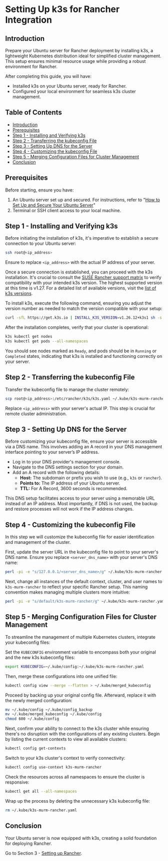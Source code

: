 # Setting Up k3s for Rancher Integration

## Introduction

Prepare your Ubuntu server for Rancher deployment by installing k3s, a lightweight Kubernetes distribution ideal for simplified cluster management. This setup ensures minimal resource usage while providing a robust environment for Rancher.

After completing this guide, you will have:

- Installed k3s on your Ubuntu server, ready for Rancher.
- Configured your local environment for seamless k3s cluster management.

## Table of Contents

- [Introduction](#introduction)
- [Prerequisites](#prerequisites)
- [Step 1 - Installing and Verifying k3s](#step-1---installing-and-verifying-k3s)
- [Step 2 - Transferring the kubeconfig File](#step-2---transferring-the-kubeconfig-file)
- [Step 3 - Setting Up DNS for the Server](#step-3---setting-up-dns-for-the-server)
- [Step 4 - Customizing the kubeconfig File](#step-4---customizing-the-kubeconfig-file)
- [Step 5 - Merging Configuration Files for Cluster Management](#step-5---merging-configuration-files-for-cluster-management)
- [Conclusion](#conclusion)

## Prerequisites

Before starting, ensure you have:

1. An Ubuntu server set up and secured. For instructions, refer to "[How to Set Up and Secure Your Ubuntu Server](../01-setup-ubuntu/README.md)"
2. Terminal or SSH client access to your local machine.

## Step 1 - Installing and Verifying k3s

Before initiating the installation of k3s, it's imperative to establish a secure connection to your Ubuntu server:

```bash
ssh root@<ip_address>
```

Ensure to replace `<ip_address>` with the actual IP address of your server.

Once a secure connection is established, you can proceed with the k3s installation. It's crucial to consult the [SUSE Rancher support matrix](https://www.suse.com/suse-rancher/support-matrix/all-supported-versions/rancher-v2-8-1/) to verify compatibility with your intended k3s version. The highest supported version at this time is v1.27. For a detailed list of available versions, visit the [list of k3s versions](https://github.com/k3s-io/k3s/tags).

To install k3s, execute the following command, ensuring you adjust the version number as needed to match the version compatible with your setup:

```bash
curl -sfL https://get.k3s.io | INSTALL_K3S_VERSION=v1.26.12+k3s1 sh -s - server --cluster-init
```

After the installation completes, verify that your cluster is operational:

```bash
k3s kubectl get nodes
k3s kubectl get pods --all-namespaces
```

You should see nodes marked as `Ready`, and pods should be in `Running` or `Completed` states, indicating that k3s is installed and functioning correctly on your server.

## Step 2 - Transferring the kubeconfig File

Transfer the kubeconfig file to manage the cluster remotely:

```bash
scp root@<ip_address>:/etc/rancher/k3s/k3s.yaml ~/.kube/k3s-murm-rancher.yaml
```

Replace `<ip_address>` with your server's actual IP. This step is crucial for remote cluster administration.

## Step 3 - Setting Up DNS for the Server

Before customizing your kubeconfig file, ensure your server is accessible via a DNS name. This involves adding an A record in your DNS management interface pointing to your server’s IP address.

- Log in to your DNS provider's management console.
- Navigate to the DNS settings section for your domain.
- Add an A record with the following details:
  - **Host:** The subdomain or prefix you wish to use (e.g., `k3s` or `rancher`).
  - **Points to:** The IP address of your Ubuntu server.
  - **TTL:** For A Record, 3600 seconds is recommended.

This DNS setup facilitates access to your server using a memorable URL instead of an IP address. Most importantly, if DNS is not used, the backup and restore processes will not work if the IP address changes.

## Step 4 - Customizing the kubeconfig File

In this step we will customize the kubeconfig file for easier identification and management of the cluster.

First, update the server URL in the kubeconfig file to point to your server's DNS name. Ensure you replace `<server_dns_name>` with your server's DNS name:

```bash
perl -pi -e "s/127.0.0.1/<server_dns_name>/g" ~/.kube/k3s-murm-rancher.yaml
```

Next, change all instances of the default context, cluster, and user names to `k3s-murm-rancher` to reflect your specific Rancher setup. This naming convention makes managing multiple clusters more intuitive:

```bash
perl -pi -e "s/default/k3s-murm-rancher/g" ~/.kube/k3s-murm-rancher.yaml
```

## Step 5 - Merging Configuration Files for Cluster Management

To streamline the management of multiple Kubernetes clusters, integrate your kubeconfig files:

Set the `KUBECONFIG` environment variable to encompass both your original and the new k3s kubeconfig files:

```bash
export KUBECONFIG=~/.kube/config:~/.kube/k3s-murm-rancher.yaml
```

Then, merge these configurations into one unified file:

```bash
kubectl config view --merge --flatten > ~/.kube/merged_kubeconfig
```

Proceed by backing up your original config file. Afterward, replace it with the newly merged configuration:

```bash
mv ~/.kube/config ~/.kube/config_backup
mv ~/.kube/merged_kubeconfig ~/.kube/config
chmod 600 ~/.kube/config
```

Next, confirm your ability to connect to the k3s cluster while ensuring there's no disruption with the configurations of any existing clusters. Begin by listing the current contexts to view all available clusters:

```bash
kubectl config get-contexts
```

Switch to your k3s cluster's context to verify connectivity:

```bash
kubectl config use-context k3s-murm-rancher
```

Check the resources across all namespaces to ensure the cluster is responsive:

```bash
kubectl get all --all-namespaces
```

Wrap up the process by deleting the unnecessary k3s kubeconfig file:

```bash
rm ~/.kube/k3s-murm-rancher.yaml
```

## Conclusion

Your Ubuntu server is now equipped with k3s, creating a solid foundation for deploying Rancher.

Go to Section 3 - [Setting up Rancher](../03-setup-rancher/README.md).
